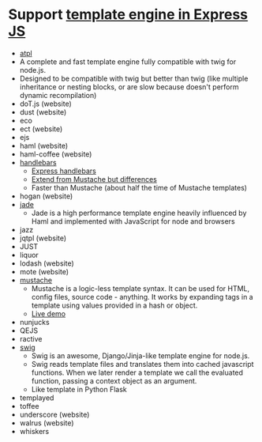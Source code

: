 # Support [template engine in Express JS](https://github.com/tj/consolidate.js?_ga=1.20775096.1248229465.1419587235)

* [atpl](https://github.com/soywiz/atpl.js)
 * A complete and fast template engine fully compatible with twig for node.js. 
 * Designed to be compatible with twig but better than twig (like multiple inheritance or nesting blocks, or are slow because doesn't perform dynamic recompilation)
* doT.js (website)
* dust (website)
* eco
* ect (website)
* ejs
* haml (website)
* haml-coffee (website)
* [handlebars](http://handlebarsjs.com/)
  * [Express handlebars](https://github.com/ericf/express-handlebars)
  * [Extend from Mustache but differences](https://github.com/wycats/handlebars.js#differences-between-handlebarsjs-and-mustache) 
  * Faster than Mustache (about half the time of Mustache templates)
* hogan (website)
* [jade](http://jade-lang.com/)
  * Jade is a high performance template engine heavily influenced by Haml and implemented with JavaScript for node and browsers 
* jazz
* jqtpl (website)
* JUST
* liquor
* lodash (website)
* mote (website)
* [mustache](https://github.com/janl/mustache.js)
  * Mustache is a logic-less template syntax. It can be used for HTML, config files, source code - anything. It works by expanding tags in a template using values provided in a hash or object. 
  * [Live demo](http://mustache.github.io/#demo)
* nunjucks
* QEJS
* ractive
* [swig](http://paularmstrong.github.io/swig/docs/tags/)
  * Swig is an awesome, Django/Jinja-like template engine for node.js.
  * Swig reads template files and translates them into cached javascript functions. When we later render a template we call the evaluated function, passing a context object as an argument.
  * Like template in Python Flask
* templayed
* toffee
* underscore (website)
* walrus (website)
* whiskers

